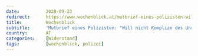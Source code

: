 ```yaml
---
date:          2020-09-23
redirect:      https://www.wochenblick.at/mutbrief-eines-polizisten-will-nicht-komplize-des-unrechts-sein/
title:         Wochenblick
subtitle:      'Mutbrief eines Polizisten: "Will nicht Komplize des Unrechts sein"'
country:       AT
categories:    [Widerstand]
tags:          [wochenblick, polizei]
---
```

